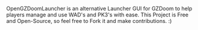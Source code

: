 OpenGZDoomLauncher is an alternative Launcher GUI for GZDoom to help players manage and use WAD's and PK3's with ease.
This Project is Free and Open-Source, so feel free to Fork it and make contributions. :)
